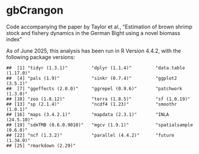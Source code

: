 
# gbCrangon

Code accompanying the paper by Taylor et al., “Estimation of brown
shrimp stock and fishery dynamics in the German Bight using a novel
biomass index”

<!-- paste(version$major, version$minor, sep = ".") -->

As of June 2025, this analysis has been run in R Version 4.4.2, with the
following package versions:

    ##  [1] "tidyr (1.3.1)"         "dplyr (1.1.4)"         "data.table (1.17.0)"  
    ##  [4] "pals (1.9)"            "sinkr (0.7.4)"         "ggplot2 (3.5.1)"      
    ##  [7] "ggeffects (2.0.0)"     "ggrepel (0.9.6)"       "patchwork (1.3.0)"    
    ## [10] "zoo (1.8.12)"          "terra (1.8.5)"         "sf (1.0.19)"          
    ## [13] "sp (2.1.4)"            "ncdf4 (1.23)"          "smoothr (1.0.1)"      
    ## [16] "maps (3.4.2.1)"        "mapdata (2.3.1)"       "INLA (24.5.10)"       
    ## [19] "sdmTMB (0.6.0.9010)"   "mgcv (1.9.1)"          "spatialsample (0.6.0)"
    ## [22] "ncf (1.3.2)"           "parallel (4.4.2)"      "future (1.34.0)"      
    ## [25] "rmarkdown (2.29)"
